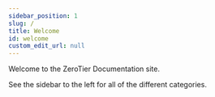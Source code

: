 ```yaml
---
sidebar_position: 1
slug: /
title: Welcome
id: welcome
custom_edit_url: null
---
```


Welcome to the ZeroTier Documentation site.

See the sidebar to the left for all of the different categories.